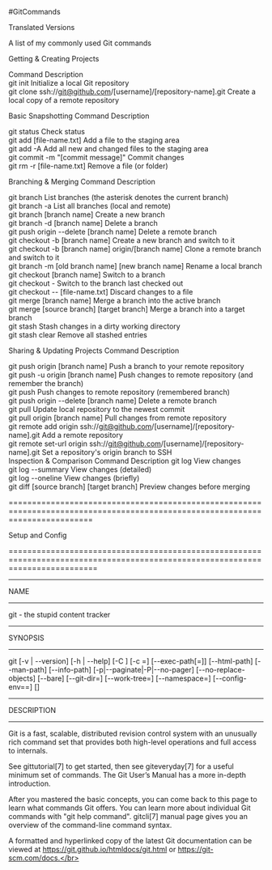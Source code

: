 #GitCommands



Translated Versions

A list of my commonly used Git commands

Getting & Creating Projects

Command	Description</br>
git init	Initialize a local Git repository</br>
git clone ssh://git@github.com/[username]/[repository-name].git	Create a local copy of a remote repository</br>

Basic Snapshotting
Command	Description

git status	Check status</br>
git add [file-name.txt]	Add a file to the staging area</br>
git add -A	Add all new and changed files to the staging area</br>
git commit -m "[commit message]"	Commit changes</br>
git rm -r [file-name.txt]	Remove a file (or folder)</br>

Branching & Merging
Command	Description

git branch	List branches (the asterisk denotes the current branch)</br>
git branch -a	List all branches (local and remote)</br>
git branch [branch name]	Create a new branch</br>
git branch -d [branch name]	Delete a branch</br>
git push origin --delete [branch name]	Delete a remote branch</br>
git checkout -b [branch name]	Create a new branch and switch to it</br>
git checkout -b [branch name] origin/[branch name]	Clone a remote branch and switch to it</br>
git branch -m [old branch name] [new branch name]	Rename a local branch</br>
git checkout [branch name]	Switch to a branch</br>
git checkout -	Switch to the branch last checked out</br>
git checkout -- [file-name.txt]	Discard changes to a file</br>
git merge [branch name]	Merge a branch into the active branch</br>
git merge [source branch] [target branch]	Merge a branch into a target branch</br>
git stash	Stash changes in a dirty working directory</br>
git stash clear	Remove all stashed entries</br>


Sharing & Updating Projects
Command	Description


git push origin [branch name]	Push a branch to your remote repository</br>
git push -u origin [branch name]	Push changes to remote repository (and remember the branch)</br>
git push	Push changes to remote repository (remembered branch)</br>
git push origin --delete [branch name]	Delete a remote branch</br>
git pull	Update local repository to the newest commit</br>
git pull origin [branch name]	Pull changes from remote repository</br>
git remote add origin ssh://git@github.com/[username]/[repository-name].git	Add a remote repository</br>
git remote set-url origin ssh://git@github.com/[username]/[repository-name].git	Set a repository's origin branch to SSH</br>
Inspection & Comparison
Command	Description
git log	View changes</br>
git log --summary	View changes (detailed)</br>
git log --oneline	View changes (briefly)</br>
git diff [source branch] [target branch]	Preview changes before merging</br>


==============================================================================================================================

Setup and Config</br>

===============================================================================================================================

-------------------------------------------------------------------------------------------------------------------------------

NAME</br>

-------------------------------------------------------------------------------------------------------------------------------

git - the stupid content tracker</br>

-------------------------------------------------------------------------------------------------------------------------------


SYNOPSIS</br>

-------------------------------------------------------------------------------------------------------------------------------
git [-v | --version] [-h | --help] [-C <path>] [-c <name>=<value>]
    [--exec-path[=<path>]] [--html-path] [--man-path] [--info-path]
    [-p|--paginate|-P|--no-pager] [--no-replace-objects] [--bare]
    [--git-dir=<path>] [--work-tree=<path>] [--namespace=<name>]
    [--config-env=<name>=<envvar>] <command> [<args>]</br>


-------------------------------------------------------------------------------------------------------------------------------

DESCRIPTION</br>

-------------------------------------------------------------------------------------------------------------------------------


Git is a fast, scalable, distributed revision control system with an unusually rich command set that provides both high-level operations and full access to internals.</br>

See gittutorial[7] to get started, then see giteveryday[7] for a useful minimum set of commands. The Git User’s Manual has a more in-depth introduction.</br>

After you mastered the basic concepts, you can come back to this page to learn what commands Git offers. You can learn more about individual Git commands with "git help command". gitcli[7] manual page gives you an overview of the command-line command syntax.</br>

A formatted and hyperlinked copy of the latest Git documentation can be viewed at https://git.github.io/htmldocs/git.html or https://git-scm.com/docs.</br>

